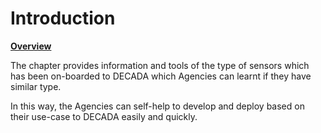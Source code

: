 # Introduction

**<u>Overview</u>**

The chapter provides information and tools of the type of sensors which has been on-boarded to DECADA which Agencies can learnt if they have similar type. 

In this way, the Agencies can self-help to develop and deploy based on their use-case to DECADA easily and quickly.

<!--Note to team:
To grant access to view EMA confluence page. 
To share existing API/Adapters(both edge and backend)?-->